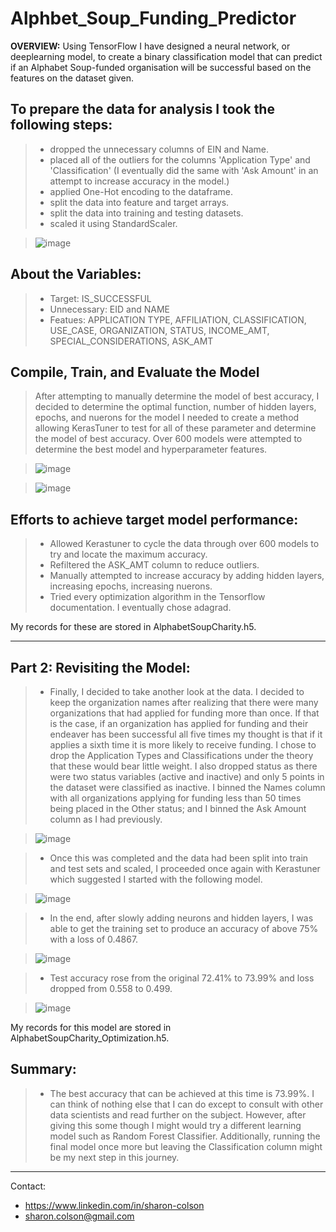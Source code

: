 # Alphbet_Soup_Funding_Predictor

**OVERVIEW:** Using TensorFlow I have designed a neural network, or deeplearning model, to create a binary classification model that can predict if an Alphabet Soup-funded organisation will be successful based on the features on the dataset given. 


## To prepare the data for analysis I took the following steps:
> * dropped the unnecessary columns of EIN and Name.
> * placed all of the outliers for the columns 'Application Type' and 'Classification' (I eventually did the same with 'Ask Amount' in an attempt to increase accuracy in the model.)
> * applied One-Hot encoding to the dataframe. 
> * split the data into feature and target arrays.
> * split the data into training and testing datasets. 
> * scaled it using StandardScaler.

> ![image](https://user-images.githubusercontent.com/83737584/141922308-c8432d4a-48f1-420b-aa67-79c6ac5c6553.png)

## About the Variables:
> * Target: IS_SUCCESSFUL
> * Unnecessary: EID and NAME
> * Featues: APPLICATION TYPE, AFFILIATION, CLASSIFICATION, USE_CASE, ORGANIZATION, STATUS, INCOME_AMT, SPECIAL_CONSIDERATIONS, ASK_AMT

## Compile, Train, and Evaluate the Model
> After attempting to manually determine the model of best accuracy, I decided to determine the optimal function, number of hidden layers, epochs, and nuerons for the model I needed to create a method allowing KerasTuner to test for all of these parameter and determine the model of best accuracy. Over 600 models were attempted to determine the best model and hyperparameter features.

> ![image](https://user-images.githubusercontent.com/83737584/141923041-9959c7d5-0e2e-46fa-a6e9-d4e70dc1cbe3.png)

> ![image](https://user-images.githubusercontent.com/83737584/141923280-bf658fc5-fe8e-4858-8555-b3cbc2a9dad8.png)

## Efforts to achieve target model performance:
> * Allowed Kerastuner to cycle the data through over 600 models to try and locate the maximum accuracy.
> * Refiltered the ASK_AMT column to reduce outliers.
> * Manually attempted to increase accuracy by adding hidden layers, increasing epochs, increasing nuerons.
> * Tried every optimization algorithm in the Tensorflow documentation. I eventually chose adagrad. 

My records for these are stored in AlphabetSoupCharity.h5.

<hr>

## Part 2: Revisiting the Model:

> * Finally, I decided to take another look at the data. I decided to keep the organization names after realizing that there were many organizations that had applied for funding more than once. If that is the case, if an organization has applied for funding and their endeaver has been successful all five times my thought is that if it applies a sixth time it is more likely to receive funding. I chose to drop the Application Types and Classifications under the theory that these would bear little weight. I also dropped status as there were two status variables (active and inactive) and only 5 points in the dataset were classified as inactive. I binned the Names column with all organizations applying for funding less than 50 times being placed in the Other status; and I binned the Ask Amount column as I had previously. 

> ![image](https://user-images.githubusercontent.com/83737584/142071349-a0bb4169-52c3-49a1-9473-4e8629abbc10.png)

> * Once this was completed and the data had been split into train and test sets and scaled, I proceeded once again with Kerastuner which suggested I started with the following model.

> ![image](https://user-images.githubusercontent.com/83737584/142071570-b54112dd-918b-43b3-8609-01f3be2df2f1.png)


> * In the end, after slowly adding neurons and hidden layers, I was able to get the training set to produce an accuracy of above 75% with a loss of 0.4867. 

> ![image](https://user-images.githubusercontent.com/83737584/142071932-3f5e1439-a1e1-44cb-805a-8a7f7dc74017.png)

> * Test accuracy rose from the original 72.41% to 73.99% and loss dropped from 0.558 to 0.499. 

> ![image](https://user-images.githubusercontent.com/83737584/142072183-8472036f-0e44-4dcb-b6e5-a5a5dd090509.png)

My records for this model are stored in AlphabetSoupCharity_Optimization.h5.

## Summary:
> * The best accuracy that can be achieved at this time is 73.99%. I can think of nothing else that I can do except to consult with other data scientists and read further on the subject.  However, after giving this some though I might would try a different learning model such as Random Forest Classifier. Additionally, running the final model once more but leaving the Classification column might be my next step in this journey. 

<hr>
Contact:

* https://www.linkedin.com/in/sharon-colson
* sharon.colson@gmail.com
